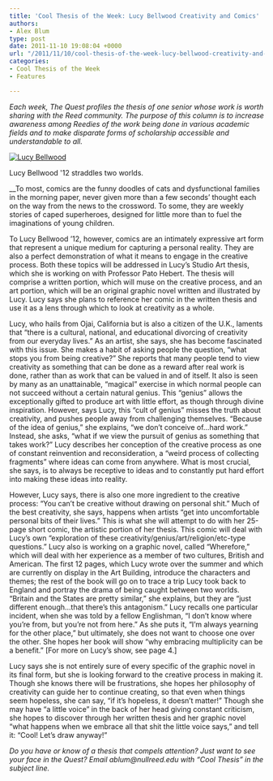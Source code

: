 ```yaml
---
title: 'Cool Thesis of the Week: Lucy Bellwood Creativity and Comics'
authors:
- Alex Blum
type: post
date: 2011-11-10 19:08:04 +0000
url: "/2011/11/10/cool-thesis-of-the-week-lucy-bellwood-creativity-and-comics/"
categories:
- Cool Thesis of the Week
- Features

---
```

_Each week, The Quest profiles the thesis of one senior whose work is worth sharing with the Reed community. The purpose of this column is to increase awareness among Reedies of the work being done in various academic fields and to make disparate forms of scholarship accessible and understandable to all._

<div id="attachment_1092" style="width: 310px" class="wp-caption alignright">
  <a href="https://i1.wp.com/www.reedquest.org/wp-content/uploads/2011/11/bellwoodctw.jpg"><img class="size-medium wp-image-1092" title="Lucy Bellwood" src="https://i2.wp.com/www.reedquest.org/wp-content/uploads/2011/11/bellwoodctw-300x200.jpg?resize=300%2C200" alt="Lucy Bellwood" data-recalc-dims="1" /></a>
  
  <p class="wp-caption-text">
    Lucy Bellwood '12 straddles two worlds.
  </p>
</div>

 __To most, comics are the funny doodles of cats and dysfunctional families in the morning paper, never given more than a few seconds&#8217; thought each on the way from the news to the crossword. To some, they are weekly stories of caped superheroes, designed for little more than to fuel the imaginations of young children.

To Lucy Bellwood &#8217;12, however, comics are an intimately expressive art form that represent a unique medium for capturing a personal reality. They are also a perfect demonstration of what it means to engage in the creative process. Both these topics will be addressed in Lucy&#8217;s Studio Art thesis, which she is working on with Professor Pato Hebert. The thesis will comprise a written portion, which will muse on the creative process, and an art portion, which will be an original graphic novel written and illustrated by Lucy. Lucy says she plans to reference her comic in the written thesis and use it as a lens through which to look at creativity as a whole.

Lucy, who hails from Ojai, California but is also a citizen of the U.K., laments that “there is a cultural, national, and educational divorcing of creativity from our everyday lives.” As an artist, she says, she has become fascinated with this issue. She makes a habit of asking people the question, “what stops you from being creative?” She reports that many people tend to view creativity as something that can be done as a reward after real work is done, rather than as work that can be valued in and of itself. It also is seen by many as an unattainable, “magical” exercise in which normal people can not succeed without a certain natural genius. This “genius” allows the exceptionally gifted to produce art with little effort, as though through divine inspiration. However, says Lucy, this “cult of genius” misses the truth about creativity, and pushes people away from challenging themselves. “Because of the idea of genius,” she explains, “we don&#8217;t conceive of&#8230;hard work.” Instead, she asks, “what if we view the pursuit of genius as something that takes work?” Lucy describes her conception of the creative process as one of constant reinvention and reconsideration, a “weird process of collecting fragments” where ideas can come from anywhere. What is most crucial, she says, is to always be receptive to ideas and to constantly put hard effort into making these ideas into reality.

However, Lucy says, there is also one more ingredient to the creative process: “You can&#8217;t be creative without drawing on personal shit.” Much of the best creativity, she says, happens when artists “get into uncomfortable personal bits of their lives.” This is what she will attempt to do with her 25-page short comic, the artistic portion of her thesis. This comic will deal with Lucy&#8217;s own “exploration of these creativity/genius/art/religion/etc-type questions.” Lucy also is working on a graphic novel, called “Wherefore,” which will deal with her experience as a member of two cultures, British and American. The first 12 pages, which Lucy wrote over the summer and which are currently on display in the Art Building, introduce the characters and themes; the rest of the book will go on to trace a trip Lucy took back to England and portray the drama of being caught between two worlds. “Britain and the States are pretty similar,” she explains, but they are “just different enough&#8230;that there&#8217;s this antagonism.” Lucy recalls one particular incident, when she was told by a fellow Englishman, “I don&#8217;t know where you&#8217;re from, but you&#8217;re not from here.” As she puts it, “I&#8217;m always yearning for the other place,” but ultimately, she does not want to choose one over the other. She hopes her book will show “why embracing multiplicity can be a benefit.” [For more on Lucy&#8217;s show, see page 4.]

Lucy says she is not entirely sure of every specific of the graphic novel in its final form, but she is looking forward to the creative process in making it. Though she knows there will be frustrations, she hopes her philosophy of creativity can guide her to continue creating, so that even when things seem hopeless, she can say, “if it&#8217;s hopeless, it doesn&#8217;t matter!” Though she may have “a little voice” in the back of her head giving constant criticism, she hopes to discover through her written thesis and her graphic novel “what happens when we embrace all that shit the little voice says,” and tell it: “Cool! Let&#8217;s draw anyway!”

 _Do you have or know of a thesis that compels attention? Just want to see your face in the Quest? Email_ _&#x61;&#x62;&#x6c;&#x75;&#x6d;&#x40;<span class="oe_displaynone">null</span>&#x72;&#x65;&#x65;&#x64;&#x2e;&#x65;&#x64;&#x75;_ _with “Cool Thesis” in the subject line._